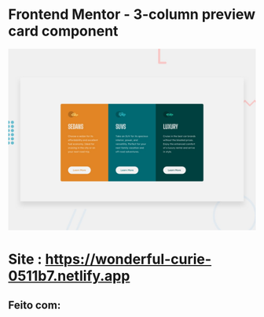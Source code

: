 # Frontend Mentor - 3-column preview card component

![Design preview for the 3-column preview card component coding challenge](./design/desktop-preview.jpg)

# Site : https://wonderful-curie-0511b7.netlify.app
## Feito com:
